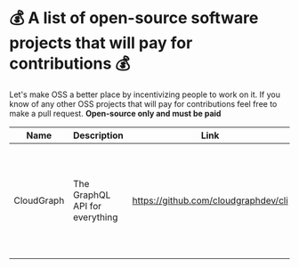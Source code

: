 # 💰 A list of open-source software projects that will pay for contributions 💰

Let's make OSS a better place by incentivizing people to work on it. If you know of any other OSS projects that will pay for contributions feel free to make a pull request. **Open-source only and must be paid**

| Name | Description | Link | Tech Used |  Details | Payment | Getting Started |
| ---- | ----------- | ---- | --------- | -------- | ------- |  -------------- |
| CloudGraph | The GraphQL API for everything | https://github.com/cloudgraphdev/cli | Dgraph, TypeScript, GraphQL | Help the CloudGraph OSS team build out data providers for Digital Ocean, GitHub and others | $1,000 USD for each provider with 10 initial services | Email tyson@cloudgraph.dev |

<!-- Add Next Project Here...  -->
